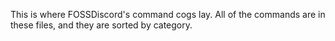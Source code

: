 This is where FOSSDiscord's command cogs lay. All of the commands are in these files, and they are sorted by category.
